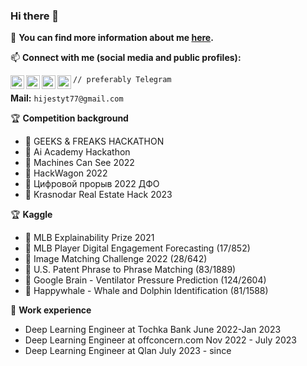 ### Hi there 👋

:dart: **You can find more information about me [here](https://t.me/radmirkazhere).**

📫 **Connect with me (social media and public profiles):** 

[<img align="left" alt="codeSTACKr.com" width="22px" src="https://cdn.jsdelivr.net/npm/simple-icons@v3/icons/telegram.svg" />][telegram]
[<img align="left" alt="codeSTACKr.com" width="22px" src="https://cdn.jsdelivr.net/npm/simple-icons@v3/icons/kaggle.svg" />][kaggle]
[<img align="left" alt="codeSTACKr | YouTube" width="22px" src="https://cdn.jsdelivr.net/npm/simple-icons@v3/icons/discord.svg" />][discord]
[<img align="left" alt="codeSTACKr.com" width="22px" src="https://cdn.jsdelivr.net/npm/simple-icons@v3/icons/linkedin.svg" />][linkedin]

`// preferably Telegram`
  
**Mail:** `hijestyt77@gmail.com`

[kaggle]: https://www.kaggle.com/hijest
[telegram]: https://t.me/radmirkaz
[discord]: https://discord.com/users/581340193689174039
[linkedin]: https://www.linkedin.com/in/radmir-zosimov-30256122b/

🏆 **Competition background**
* 🥇 GEEKS & FREAKS HACKATHON
* 🥇 Ai Academy Hackathon
* 🥈 Machines Can See 2022
* 🥈 HackWagon 2022
* 🥈 Цифровой прорыв 2022 ДФО
* 🥉 Krasnodar Real Estate Hack 2023

🏆 **Kaggle**
* 🥇 MLB Explainability Prize 2021
* 🥈 MLB Player Digital Engagement Forecasting (17/852)
* 🥈 Image Matching Challenge 2022 (28/642)
* 🥈 U.S. Patent Phrase to Phrase Matching (83/1889)
* 🥈 Google Brain - Ventilator Pressure Prediction (124/2604)
* 🥉 Happywhale - Whale and Dolphin Identification (81/1588)

🎱 **Work experience**
* Deep Learning Engineer at Tochka Bank June 2022-Jan 2023
* Deep Learning Engineer at offconcern.com Nov 2022 - July 2023
* Deep Learning Engineer at Qlan July 2023 - since

